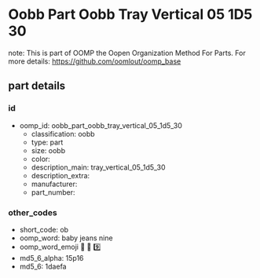 # Oobb Part Oobb Tray Vertical 05 1D5 30  

note: This is part of OOMP the Oopen Organization Method For Parts. For more details: https://github.com/oomlout/oomp_base

##  part details





### id
* oomp_id: oobb_part_oobb_tray_vertical_05_1d5_30
  * classification: oobb
  * type: part
  * size: oobb
  * color: 
  * description_main: tray_vertical_05_1d5_30
  * description_extra: 
  * manufacturer: 
  * part_number: 

### other_codes
* short_code: ob
* oomp_word: baby jeans nine
* oomp_word_emoji :baby: :jeans: :nine:
* md5_6_alpha: 15p16
* md5_6: 1daefa
